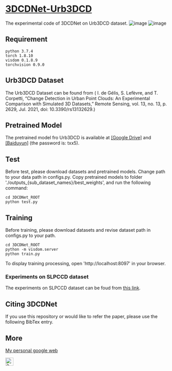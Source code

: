 # [3DCDNet-Urb3DCD](https://github.com/wangle53/3DCDNet)
The experimental code of 3DCDNet on Urb3DCD dataset.
![image](https://github.com/wangle53/3DCDNet-Urb3DCD/assets/79884379/f7485378-86f1-49aa-ace4-a943528b2d86)
![image](https://github.com/wangle53/3DCDNet-Urb3DCD/assets/79884379/2fd36523-598b-4746-8fef-a31f398097c4)
## Requirement
```
python 3.7.4
torch 1.8.10
visdom 0.1.8.9
torchvision 0.9.0
```
## Urb3DCD Dataset
The Urb3DCD Dataset can be found from ( I. de Gélis, S. Lefèvre, and T. Corpetti, “Change Detection in Urban Point Clouds: An Experimental Comparison with Simulated 3D Datasets,” Remote Sensing, vol. 13, no. 13, p. 2629, Jul. 2021, doi: 10.3390/rs13132629.)
## Pretrained Model
The pretrained model fro Urb3DCD is available at  [[Google Drive]](https://drive.google.com/drive/folders/1aRYWxR3ZRFhHzsrL-LLZ43sS934ZBQqh?usp=sharing) and [[Baiduyun]](https://pan.baidu.com/s/1TlO1ua3meFGyWl4_khJTRA?pwd=txx5) (the password is: txx5).
## Test
Before test, please download datasets and pretrained models. Change path to your data path in configs.py. Copy pretrained models to folder './outputs_{sub_dataset_names}/best_weights', and run the following command: 
```
cd 3DCDNet_ROOT
python test.py
```
## Training
Before training, please download datasets and revise dataset path in configs.py to your path.
```
cd 3DCDNet_ROOT
python -m visdom.server
python train.py
```
To display training processing, open 'http://localhost:8097' in your browser.
### Experiments on SLPCCD dataset
The experiments on SLPCCD dataset can be foud from [this link](https://github.com/wangle53/3DCDNet).
## Citing 3DCDNet
If you use this repository or would like to refer the paper, please use the following BibTex entry.
## More
[My personal google web](https://scholar.google.com/citations?user=qdkY0jcAAAAJ&hl=zh-TW)
<p> 
  <a href="https://scholar.google.com/citations?user=qdkY0jcAAAAJ&hl=zh-TW"><img src="https://img.shields.io/badge/scholar-4385FE.svg?&style=plastic&logo=google-scholar&logoColor=white" alt="Google Scholar" height="25px"> </a>
</p> 
